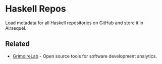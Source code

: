 # Haskell Repos

Load metadata for all Haskell repositories on GitHub and store it in Airsequel.


## Related

- [GrimoireLab] - Open source tools for software development analytics.

[GrimoireLab]: http://chaoss.github.io/grimoirelab/
